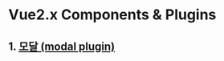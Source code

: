 # Vue2.x Components & Plugins

## 1. [모달 (modal plugin)](https://github.com/dream-insight/frontEnd/tree/main/src/components/modal)